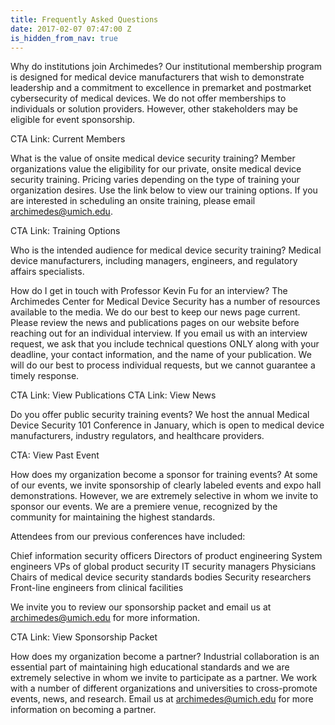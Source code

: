 ```yaml
---
title: Frequently Asked Questions
date: 2017-02-07 07:47:00 Z
is_hidden_from_nav: true
---
```


Why do institutions join Archimedes?
Our institutional membership program is designed for medical device manufacturers that wish to demonstrate leadership and a commitment to excellence in premarket and postmarket cybersecurity of medical devices. We do not offer memberships to individuals or solution providers. However, other stakeholders may be eligible for event sponsorship.

CTA Link: Current Members

What is the value of onsite medical device security training? 
Member organizations value the eligibility for our private, onsite medical device security training. Pricing varies depending on the type of training your organization desires. Use the link below to view our training options. If you are interested in scheduling an onsite training, please email archimedes@umich.edu. 

CTA Link: Training Options

Who is the intended audience for medical device security training? 
Medical device manufacturers, including managers, engineers, and regulatory affairs specialists.

How do I get in touch with Professor Kevin Fu for an interview? 
The Archimedes Center for Medical Device Security has a number of resources available to the media. We do our best to keep our news page current. Please review the news and publications pages on our website before reaching out for an individual interview. If you email us with an interview request, we ask that you include technical questions ONLY along with your deadline, your contact information, and the name of your publication. We will do our best to process individual requests, but we cannot guarantee a timely response. 

CTA Link: View Publications
CTA Link: View News

Do you offer public security training events? 
We host the annual Medical Device Security 101 Conference in January, which is open to medical device manufacturers, industry regulators, and healthcare providers.  

CTA: View Past Event

How does my organization become a sponsor for training events? 
At some of our events, we invite sponsorship of clearly labeled events and expo hall demonstrations. However, we are extremely selective in whom we invite to sponsor our events. We are a premiere venue, recognized by the community for maintaining the highest standards.

Attendees from our previous conferences have included:

Chief information security officers
Directors of product engineering
System engineers
VPs of global product security
IT security managers
Physicians
Chairs of medical device security standards bodies
Security researchers
Front-line engineers from clinical facilities

We invite you to review our sponsorship packet and email us at archimedes@umich.edu for more information. 

CTA Link: View Sponsorship Packet

How does my organization become a partner? 
Industrial collaboration is an essential part of maintaining high educational standards and we are extremely selective in whom we invite to participate as a partner. We work with a number of different organizations and universities to cross-promote events, news, and research. Email us at archimedes@umich.edu for more information on becoming a partner. 
